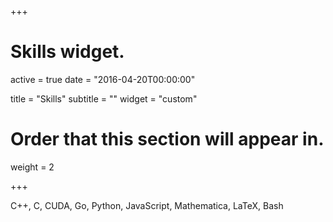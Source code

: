 +++
# Skills widget.
active = true
date = "2016-04-20T00:00:00"

title = "Skills"
subtitle = ""
widget = "custom"


# Order that this section will appear in.
weight = 2

+++

C++, C, CUDA, Go, Python, JavaScript, Mathematica, LaTeX, Bash
